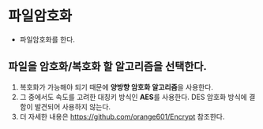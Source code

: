 # 파일암호화
- 파일암호화를 한다.

## 파일을 암호화/복호화 할 알고리즘을 선택한다. ##
1. 복호화가 가능해야 되기 때문에 **양방향 암호화 알고리즘**을 사용한다.
2. 그 중에서도 속도를 고려한 대칭키 방식인 **AES**를 사용한다. DES 암호화 방식에 결함이 발견되어 사용하지 않는다.
3. 더 자세한 내용은 https://github.com/orange601/Encrypt 참조한다.
